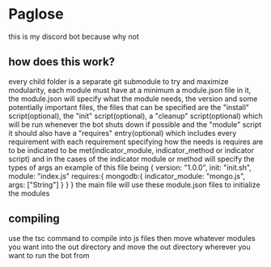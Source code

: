 # Paglose
this is my discord bot because why not
## how does this work?
every child folder is a separate git submodule to try and maximize modularity, each module must have at a minimum a module.json file in it, the module.json will specify what the module needs, the version and some potentially important files, the files that can be specified are the "install" script(optional), the "init" script(optional), a "cleanup" script(optional) which will be run whenever the bot shuts down if possible and the "module" script it should also have a "requires" entry(optional) which includes every requirement with each requirement specifying how the needs is requires are to be indicated to be met(indicator_module, indicator_method or indicator script) and in the cases of the indicator module or method will specify the types of args an example of this file being
{
    version: "1.0.0",
    init: "init.sh",
    module: "index.js"
    requires:{
	mongodb:{
	    indicator_module: "mongo.js",
	    args: ["String"]
	}
    }
}
the main file will use these module.json files to initialize the modules
## compiling
use the tsc command to compile into js files then move whatever modules you want into the out directory and move the out directory wherever you want to run the bot from
